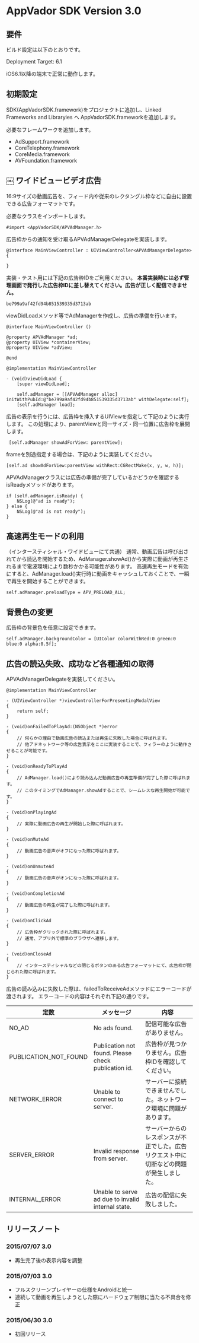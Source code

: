 AppVador SDK Version 3.0
========================

要件
----

ビルド設定は以下のとおりです。

Deployment Target: 6.1

iOS6.1以降の端末で正常に動作します。

初期設定
--------

SDK(AppVadorSDK.framework)をプロジェクトに追加し、Linked Frameworks and Libraryies へ AppVadorSDK.frameworkを追加します。

必要なフレームワークを追加します。

- AdSupport.framework
- CoreTelephony.framework
- CoreMedia.framework
- AVFoundation.framework

￼
ワイドビュービデオ広告
----------------------

16:9サイズの動画広告を、フィード内や従来のレクタングル枠などに自由に設置できる広告フォーマットです。

必要なクラスをインポートします。

    #import <AppVadorSDK/APVAdManager.h>

広告枠からの通知を受け取るAPVAdManagerDelegateを実装します。

    @interface MainViewController : UIViewController<APVAdManagerDelegate> {

    }

実装・テスト用には下記の広告枠IDをご利用ください。
**本番実装時には必ず管理画面で発行した広告枠IDに差し替えてください。広告が正しく配信できません。**

    be799a9af42fd94b851539335d3713ab

viewDidLoadメソッド等でAdManagerを作成し、広告の準備を行います。

    @interface MainViewController ()

    @property APVAdManager *ad;
    @property UIView *containerView;
    @property UIView *adView;

    @end

    @implementation MainViewController

    - (void)viewDidLoad {
        [super viewDidLoad];

        self.adManager = [[APVAdManager alloc] initWithPubId:@"be799a9af42fd94b851539335d3713ab" withDelegate:self];
        [self.adManager load];

広告の表示を行うには、広告枠を挿入するUIViewを指定して下記のように実行します。
この処理により、parentViewと同一サイズ・同一位置に広告枠を展開します。

     [self.adManager showAdForView: parentView];

frameを別途指定する場合は、下記のように実装してください。

    [self.ad showAdForView:parentView withRect:CGRectMake(x, y, w, h)];

APVAdManagerクラスには広告の準備が完了しているかどうかを確認するisReadyメソッドがあります。

    if (self.adManager.isReady) {
        NSLog(@"ad is ready");
    } else {
        NSLog(@"ad is not ready");
    }

高速再生モードの利用
--------------------

（インタースティシャル・ワイドビューにて共通）
通常、動画広告は呼び出されてから読込を開始するため、AdManager.showAd()から実際に動画が再生されるまで電波環境により数秒かかる可能性があります。
高速再生モードを有効にすると、AdManager.load()実行時に動画をキャッシュしておくことで、一瞬で再生を開始することができます。

    self.adManager.preloadType = APV_PRELOAD_ALL;

背景色の変更
--------------------

広告枠の背景色を任意に設定できます。

    self.adManager.backgroundColor = [UIColor colorWithRed:0 green:0 blue:0 alpha:0.5f];

広告の読込失敗、成功など各種通知の取得
--------------------------------------

APVAdManagerDelegateを実装してください。


    @implementation MainViewController

    - (UIViewController *)viewControllerForPresentingModalView
    {
        return self;
    }

    - (void)onFailedToPlayAd:(NSObject *)error
    {
        // 何らかの理由で動画広告の読込または再生に失敗した場合に呼ばれます。
        // 他アドネットワーク等の広告表示をここに実装することで、フィラーのように動作させることが可能です。
    }

    - (void)onReadyToPlayAd
    {
        // AdManager.load()により読み込んだ動画広告の再生準備が完了した際に呼ばれます。
        // このタイミングでAdManager.showAdすることで、シームレスな再生開始が可能です。
    }

    - (void)onPlayingAd
    {
        // 実際に動画広告の再生が開始した際に呼ばれます。
    }

    - (void)onMuteAd
    {
        // 動画広告の音声がオフになった際に呼ばれます。
    }

    - (void)onUnmuteAd
    {
        // 動画広告の音声がオンになった際に呼ばれます。
    }

    - (void)onCompletionAd
    {
        // 動画広告の再生が完了した際に呼ばれます。
    }

    - (void)onClickAd
    {
        // 広告枠がクリックされた際に呼ばれます。
        // 通常、アプリ外で標準のブラウザへ遷移します。
    }

    - (void)onCloseAd
    {
        // インタースティシャルなどの閉じるボタンのある広告フォーマットにて、広告枠が閉じられた際に呼ばれます。
    }

広告の読み込みに失敗した際は、failedToReceiveAdメソッドにエラーコードが渡されます。
エラーコードの内容はそれぞれ下記の通りです。

| 定数 | メッセージ | 内容 |
| ---- | ---------- | ---- |
| NO_AD | No ads found. | 配信可能な広告がありません。 |
| PUBLICATION_NOT_FOUND | Publication not found. Please check publication id. | 広告枠が見つかりません。広告枠IDを確認してください。 |
| NETWORK_ERROR | Unable to connect to server. | サーバーに接続できませんでした。ネットワーク環境に問題があります。 |
| SERVER_ERROR | Invalid response from server. | サーバーからのレスポンスが不正でした。広告リクエスト中に切断などの問題が発生しました。 |
| INTERNAL_ERROR | Unable to serve ad due to invalid internal state. | 広告の配信に失敗しました。 |

リリースノート
---------------

### 2015/07/07 3.0
- 再生完了後の表示内容を調整

### 2015/07/03 3.0
- フルスクリーンプレイヤーの仕様をAndroidと統一
- 連続して動画を再生しようとした際にハードウェア制限に当たる不具合を修正

### 2015/06/30 3.0
- 初回リリース


